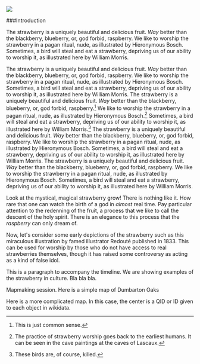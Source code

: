 <a href="https://www.juncture-digital.org"><img src="https://juncture-digital.github.io/juncture/static/images/ve-button.png"></a>

<param ve-config 
title="Strawberry"    
source-image="https://upload.wikimedia.org/wikipedia/commons/f/fd/Bosch%2C_Hieronymus_-_The_Garden_of_Earthly_Delights%2C_central_panel_-_Detail_Strawberry.jpg"   
banner="https://upload.wikimedia.org/wikipedia/commons/f/fd/Bosch%2C_Hieronymus_-_The_Garden_of_Earthly_Delights%2C_central_panel_-_Detail_Strawberry.jpg" 
height=100
author="Sophia Kamps "
layout="vertical">

###Introduction

The strawberry is a uniquely beautiful and delicious fruit. *Way* better than the blackberry, blueberry, or, god forbid, raspberry. We like to worship the strawberry in a pagan ritual, nude, as illustrated by Hieronymous Bosch. Sometimes, a bird will steal and eat a strawberry, depriving us of our ability to worship it, as illustrated here by William Morris. 

<param ve-image
	   src="gh:SophiadKamps/plant-humanities-summer-program/main/session-two/strawberry-image.jpg"
	   caption="William Morris, *Strawberry Thief*, 1883. Wikimedia Commons.">
	   
The strawberry is a uniquely beautiful and delicious fruit. *Way* better than the blackberry, blueberry, or, god forbid, raspberry. We like to worship the strawberry in a pagan ritual, nude, as illustrated by Hieronymous Bosch. Sometimes, a bird will steal and eat a strawberry, depriving us of our ability to worship it, as illustrated here by William Morris. The strawberry is a uniquely beautiful and delicious fruit. *Way* better than the blackberry, blueberry, or, god forbid, raspberry.[^1] We like to worship the strawberry in a pagan ritual, nude, as illustrated by Hieronymous Bosch.[^2] Sometimes, a bird will steal and eat a strawberry, depriving us of our ability to worship it, as illustrated here by William Morris.[^3] The strawberry is a uniquely beautiful and delicious fruit. *Way* better than the blackberry, blueberry, or, god forbid, raspberry. We like to worship the strawberry in a pagan ritual, nude, as illustrated by Hieronymous Bosch. Sometimes, a bird will steal and eat a strawberry, depriving us of our ability to worship it, as illustrated here by William Morris. The strawberry is a uniquely beautiful and delicious fruit. *Way* better than the blackberry, blueberry, or, god forbid, raspberry. We like to worship the strawberry in a pagan ritual, nude, as illustrated by Hieronymous Bosch. Sometimes, a bird will steal and eat a strawberry, depriving us of our ability to worship it, as illustrated here by William Morris. 
	   
<param ve-compare
               src="wc:Fragaria_Vesca_(Wild_Strawberry)_in_Billings-Kittredge_Herbaria_(4c022e4a-212c-45ef-b752-d09390ac2747).tif"
               caption="Compare this herbarium specimen from the Billings-Kittredge Herbarium with an early eighteenth-century herbal illustration.">
<param ve-compare
               src="wc:Illustration_of_wood_strawberry_plant_from_%27A_curious_herbal_by%27_Elizabeth_Blackwell_(circa_1700-1758)_and_printed_for_Samuel_Harding,_1737-1739._Find_out_more_about_Scottish_women_scientists_at_(8572182002).jpg">
			   
Look at the mystical, magical strawberry grow! There is nothing like it. How rare that one can watch the birth of a god in *almost* real time. Pay particular attention to the redenning of the fruit, a process that we like to call the descent of the holy spirit. There is an elegance to this process that the *raspberry* can only dream of.

<param ve-video
               src="HABzhzcm_pg"
               start="0:16"
               end="0:59"
			   caption="The magnificent growth of our god the strawberry.">
			   
Now, let's consider some early depictions of the strawberry such as this miraculous illustration by famed illustrator Redouté published in 1833. This can be used for worship by those who do not have access to real strawberries themselves, though it has raised some controversy as acting as a kind of false idol. 

<param ve-iframe
               src="https://archive.org/details/mobot31753000795820/page/103">
			   
			   
This is a paragraph to accompany the timeline. We are showing examples of the strawberry in culture. Bla bla bla. 

<param ve-iframe
			   src="https://cdn.knightlab.com/libs/timeline3/latest/embed/index.html?source=v2%3A2PACX-1vSXAZZfaykq1zZal_CYLdc-LObLj3jkiOcz59Cl-0PRln3EQn7HL0rXKXaMe9WCSc-dnK0MRgWKSG4N&font=Default&lang=en&initial_zoom=2&width=100%25&height=650">


Mapmaking session. Here is a simple map of Dumbarton Oaks 

<param ve-map
			   center="38.91399438275346,-77.06225022661646"
			   zoom="16"
			   caption="This is the location of Dumbarton Oaks in Washington, D.C.">

Here is a more complicated map. In this case, the center is a QID or ID given to each object in wikidata.

<param ve-map
			   center="Q1264942"
			   zoom="17"
			   caption="This is the location of Dumbarton Oaks in Washington, D.C.">
			   
			   

[^1]: This is just common sense.
[^2]: The practice of strawberry worship goes back to the earliest humans. It can be seen in the cave paintings at the caves of Lascaux.
[^3]: These birds are, of course, killed. 

			   

